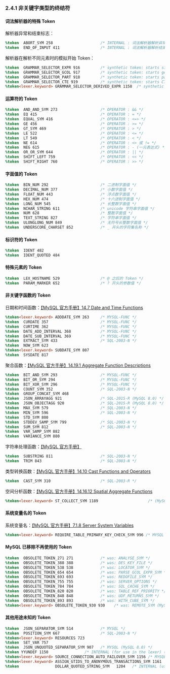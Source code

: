 ### 2.4.1 非关键字类型的终结符

#### 词法解析器的特殊 Token

解析器异常和结束标志：

```yacc
%token  ABORT_SYM 258                     /* INTERNAL : 词法解析器解析异常 */
%token  END_OF_INPUT 411                  /* INTERNAL : 词法解析器解析结束 */
```

解析器在解析不同元素时的模拟开始 Token：

```yacc
%token  GRAMMAR_SELECTOR_EXPR 916         /* synthetic token: starts single expr. (MySQL 8.0) */
%token  GRAMMAR_SELECTOR_GCOL 917         /* synthetic token: starts generated col. (MySQL 8.0) */
%token  GRAMMAR_SELECTOR_PART 918         /* synthetic token: starts partition expr. (MySQL 8.0) */
%token  GRAMMAR_SELECTOR_CTE 919          /* synthetic token: starts CTE expr. (MySQL 8.0) */
%token<lexer.keyword> GRAMMAR_SELECTOR_DERIVED_EXPR 1158  /* synthetic token: starts derived table expressions. (MySQL 8.0) */
```

#### 运算符的 Token

```yacc
%token  AND_AND_SYM 273                   /* OPERATOR : && */
%token  EQ 415                            /* OPERATOR : = */
%token  EQUAL_SYM 416                     /* OPERATOR : <=> */
%token  GE 456                            /* OPERATOR : >= */
%token  GT_SYM 469                        /* OPERATOR : > */
%token  LE 522                            /* OPERATOR : <= */
%token  LT 549                            /* OPERATOR : < */
%token  NE 614                            /* OPERATOR : <> 或 != */
%token  NEG 615                           /* OPERATOR : - (一元表达式) */
%token  OR_OR_SYM 644                     /* OPERATOR : || */
%token  SHIFT_LEFT 759                    /* OPERATOR : << */
%token  SHIFT_RIGHT 760                   /* OPERATOR : >> */
```

#### 字面值的 Token

```yacc
%token  BIN_NUM 292                       /* 二进制字面值 */
%token  DECIMAL_NUM 377                   /* 小数字面值 */
%token  FLOAT_NUM 443                     /* 浮点数字面值 */
%token  HEX_NUM 474                       /* 十六进制字面值 */
%token  LONG_NUM 545                      /* 长整数字面值 */
%token  NCHAR_STRING 611                  /* unicode 字符串字面值 */
%token  NUM 628                           /* 整数字面值 */
%token  TEXT_STRING 827                   /* 字符串字面值 */
%token  ULONGLONG_NUM 849                 /* 无符号长整数字面值 */
%token  UNDERSCORE_CHARSET 852            /* _ 开头的字符集名称 */
```

#### 标识符的 Token

```yacc
%token  IDENT 482
%token  IDENT_QUOTED 484
```

#### 特殊元素的 Token

```yacc
%token  LEX_HOSTNAME 529                  /* @ 之后的 Token */
%token  PARAM_MARKER 652                  /* ? 开头的参数值 */
```

#### 非关键字函数的 Token

日期和时间函数：[【MySQL 官方手册】14.7 Date and Time Functions](https://dev.mysql.com/doc/refman/8.4/en/date-and-time-functions.html)

```yacc
%token<lexer.keyword> ADDDATE_SYM 263     /* MYSQL-FUNC */
%token  CURDATE 357                       /* MYSQL-FUNC */
%token  CURTIME 362                       /* MYSQL-FUNC */
%token  DATE_ADD_INTERVAL 368             /* MYSQL-FUNC */
%token  DATE_SUB_INTERVAL 369             /* MYSQL-FUNC */
%token  EXTRACT_SYM 433                   /* SQL-2003-N */
%token  NOW_SYM 623
%token<lexer.keyword> SUBDATE_SYM 807
%token  SYSDATE 817
```

聚合函数：[【MySQL 官方手册】14.19.1 Aggregate Function Descriptions](https://dev.mysql.com/doc/refman/8.4/en/aggregate-functions.html)

```yacc
%token  BIT_AND_SYM 293                   /* MYSQL-FUNC */
%token  BIT_OR_SYM 294                    /* MYSQL-FUNC */
%token  BIT_XOR_SYM 296                   /* MYSQL-FUNC */
%token  COUNT_SYM 352                     /* SQL-2003-N */
%token  GROUP_CONCAT_SYM 468
%token  JSON_ARRAYAGG 921                 /* SQL-2015-R (MySQL 8.0) */
%token  JSON_OBJECTAGG 920                /* SQL-2015-R (MySQL 8.0) */
%token  MAX_SYM 579                       /* SQL-2003-N */
%token  MIN_SYM 596                       /* SQL-2003-N */
%token  STD_SYM 800
%token  STDDEV_SAMP_SYM 799               /* SQL-2003-N */
%token  SUM_SYM 812                       /* SQL-2003-N */
%token  VAR_SAMP_SYM 882
%token  VARIANCE_SYM 880
```

字符串处理函数：[【MySQL 官方手册】](https://dev.mysql.com/doc/refman/8.4/en/string-functions.html)

```yacc
%token  SUBSTRING 811                     /* SQL-2003-N */
%token  TRIM 843                          /* SQL-2003-N */
```

类型转换函数：[【MySQL 官方手册】14.10 Cast Functions and Operators](https://dev.mysql.com/doc/refman/8.4/en/cast-functions.html)

```yacc
%token  CAST_SYM 310                      /* SQL-2003-R */
```

空间分析函数：[【MySQL 官方手册】14.16.12 Spatial Aggregate Functions](https://dev.mysql.com/doc/refman/8.4/en/spatial-aggregate-functions.html)

```yacc
%token<lexer.keyword> ST_COLLECT_SYM 1189                      /* (MySQL 8.0) */
```

#### 系统变量名的 Token

系统变量名：[【MySQL 官方手册】7.1.8 Server System Variables](https://dev.mysql.com/doc/refman/8.4/en/server-system-variables.html)

```yacc
%token<lexer.keyword> REQUIRE_TABLE_PRIMARY_KEY_CHECK_SYM 996 /* MYSQL (MySQL 8.0) */
```

#### MySQL 已移除不再使用的 Token

```yacc
%token  OBSOLETE_TOKEN_271 271            /* was: ANALYSE_SYM */
%token  OBSOLETE_TOKEN_388 388            /* was: DES_KEY_FILE */
%token  OBSOLETE_TOKEN_538 538            /* was: LOCATOR_SYM */
%token  OBSOLETE_TOKEN_654 654            /* was: PARSE_GCOL_EXPR_SYM */
%token  OBSOLETE_TOKEN_693 693            /* was: REDOFILE_SYM */
%token  OBSOLETE_TOKEN_755 755            /* was: SERVER_OPTIONS */
%token  OBSOLETE_TOKEN_784 784            /* was: SQL_CACHE_SYM */
%token  OBSOLETE_TOKEN_820 820            /* was: TABLE_REF_PRIORITY */
%token  OBSOLETE_TOKEN_848 848            /* was: UDF_RETURNS_SYM */
%token  OBSOLETE_TOKEN_893 893            /* was: WITH_CUBE_SYM */
%token<lexer.keyword> OBSOLETE_TOKEN_930 930    /* was: REMOTE_SYM (MySQL 8.0) */
```

#### 其他用途未知的 Token

```yacc
%token  JSON_SEPARATOR_SYM 514            /* MYSQL */
%token  POSITION_SYM 667                  /* SQL-2003-N */
%token<lexer.keyword> RESOURCES 723
%token  SET_VAR 757
%token  JSON_UNQUOTED_SEPARATOR_SYM 907   /* MYSQL (MySQL 8.0) */
%token YYUNDEF 1150                /* INTERNAL (for use in the lexer) (MySQL 8.0) */
%token<lexer.keyword> SOURCE_CONNECTION_AUTO_FAILOVER_SYM 1156 /* MYSQL (MySQL 8.0) */
%token<lexer.keyword> ASSIGN_GTIDS_TO_ANONYMOUS_TRANSACTIONS_SYM 1161      /* MYSQL (MySQL 8.0) */
%token                DOLLAR_QUOTED_STRING_SYM   1204   /* INTERNAL (used in lexer) (MySQL 8.0) */
```

